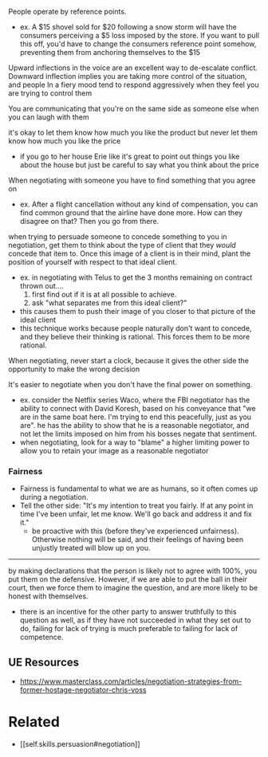 
People operate by reference points. 
- ex. A $15 shovel sold for $20 following a snow storm will have the consumers perceiving a $5 loss imposed by the store. If you want to pull this off, you'd have to change the consumers reference point somehow, preventing them from anchoring themselves to the $15

Upward inflections in the voice are an excellent way to de-escalate conflict.
Downward inflection implies you are taking more control of the situation, and people In a fiery mood tend to respond aggressively when they feel you are trying to control them

You are communicating that you're on the same side as someone else when you can laugh with them

it's okay to let them know how much you like the product but never let them know how much you like the price
- if you go to her house Erie like it's great to point out things you like about the house but just be careful to say what you think about the price

When negotiating with someone you have to find something that you agree on 
- ex. After a flight cancellation without any kind of compensation, you can find common ground that the airline have done more. How can they disagree on that? Then you go from there.

when trying to persuade someone to concede something to you in negotiation, get them to think about the type of client that they *would* concede that item to. Once this image of a client is in their mind, plant the position of yourself with respect to that ideal client.
- ex. in negotiating with Telus to get the 3 months remaining on contract thrown out....
    1. first find out if it is at all possible to achieve.
    2. ask "what separates me from this ideal client?"
- this causes them to push their image of you closer to that picture of the ideal client 
- this technique works because people naturally don't want to concede, and they believe their thinking is rational. This forces them to be more rational.

When negotiating, never start a clock, because it gives the other side the opportunity to make the wrong decision

It's easier to negotiate when you don't have the final power on something. 
- ex. consider the Netflix series Waco, where the FBI negotiator has the ability to connect with David Koresh, based on his conveyance that "we are in the same boat here. I'm trying to end this peacefully, just as you are". he has the ability to show that he is a reasonable negotiator, and not let the limits imposed on him from his bosses negate that sentiment. 
- when negotiating, look for a way to "blame" a higher limiting power to allow you to retain your image as a reasonable negotiator

### Fairness
- Fairness is fundamental to what we are as humans, so it often comes up during a negotiation.
- Tell the other side: "It's my intention to treat you fairly. If at any point in time I've been unfair, let me know. We'll go back and address it and fix it."
	- be proactive with this (before they've experienced unfairness). Otherwise nothing will be said, and their feelings of having been unjustly treated will blow up on you.

* * *

by making declarations that the person is likely not to agree with 100%, you put them on the defensive. However, if we are able to put the ball in their court, then we force them to imagine the question, and are more likely to be honest with themselves.
- there is an incentive for the other party to answer truthfully to this question as well, as if they have not succeeded in what they set out to do, failing for lack of trying is much preferable to failing for lack of competence.

## UE Resources
- https://www.masterclass.com/articles/negotiation-strategies-from-former-hostage-negotiator-chris-voss

# Related
- [[self.skills.persuasion#negotiation]]